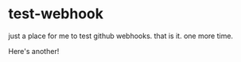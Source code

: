 # test-webhook
just a place for me to test github webhooks. that is it. one more time.

Here's another!
